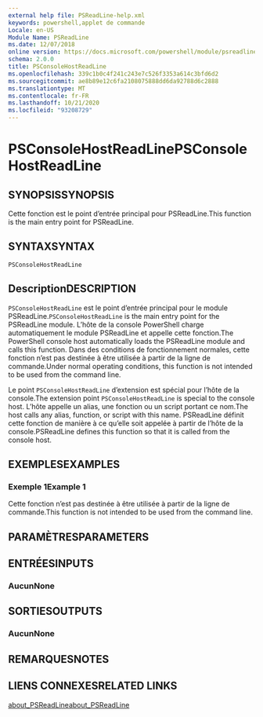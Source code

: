```yaml
---
external help file: PSReadLine-help.xml
keywords: powershell,applet de commande
Locale: en-US
Module Name: PSReadLine
ms.date: 12/07/2018
online version: https://docs.microsoft.com/powershell/module/psreadline/psconsolehostreadline?view=powershell-6&WT.mc_id=ps-gethelp
schema: 2.0.0
title: PSConsoleHostReadLine
ms.openlocfilehash: 339c1b0c4f241c243e7c526f3353a614c3bfd6d2
ms.sourcegitcommit: ae8b89e12c6fa2108075888dd6da92788d6c2888
ms.translationtype: MT
ms.contentlocale: fr-FR
ms.lasthandoff: 10/21/2020
ms.locfileid: "93208729"
---
```

# <span data-ttu-id="52549-103">PSConsoleHostReadLine</span><span class="sxs-lookup"><span data-stu-id="52549-103">PSConsoleHostReadLine</span></span>

## <span data-ttu-id="52549-104">SYNOPSIS</span><span class="sxs-lookup"><span data-stu-id="52549-104">SYNOPSIS</span></span>
<span data-ttu-id="52549-105">Cette fonction est le point d’entrée principal pour PSReadLine.</span><span class="sxs-lookup"><span data-stu-id="52549-105">This function is the main entry point for PSReadLine.</span></span>

## <span data-ttu-id="52549-106">SYNTAX</span><span class="sxs-lookup"><span data-stu-id="52549-106">SYNTAX</span></span>

```
PSConsoleHostReadLine
```

## <span data-ttu-id="52549-107">Description</span><span class="sxs-lookup"><span data-stu-id="52549-107">DESCRIPTION</span></span>

<span data-ttu-id="52549-108">`PSConsoleHostReadLine` est le point d’entrée principal pour le module PSReadLine.</span><span class="sxs-lookup"><span data-stu-id="52549-108">`PSConsoleHostReadLine` is the main entry point for the PSReadLine module.</span></span> <span data-ttu-id="52549-109">L’hôte de la console PowerShell charge automatiquement le module PSReadLine et appelle cette fonction.</span><span class="sxs-lookup"><span data-stu-id="52549-109">The PowerShell console host automatically loads the PSReadLine module and calls this function.</span></span> <span data-ttu-id="52549-110">Dans des conditions de fonctionnement normales, cette fonction n’est pas destinée à être utilisée à partir de la ligne de commande.</span><span class="sxs-lookup"><span data-stu-id="52549-110">Under normal operating conditions, this function is not intended to be used from the command line.</span></span>

<span data-ttu-id="52549-111">Le point `PSConsoleHostReadLine` d’extension est spécial pour l’hôte de la console.</span><span class="sxs-lookup"><span data-stu-id="52549-111">The extension point `PSConsoleHostReadLine` is special to the console host.</span></span> <span data-ttu-id="52549-112">L’hôte appelle un alias, une fonction ou un script portant ce nom.</span><span class="sxs-lookup"><span data-stu-id="52549-112">The host calls any alias, function, or script with this name.</span></span> <span data-ttu-id="52549-113">PSReadLine définit cette fonction de manière à ce qu’elle soit appelée à partir de l’hôte de la console.</span><span class="sxs-lookup"><span data-stu-id="52549-113">PSReadLine defines this function so that it is called from the console host.</span></span>

## <span data-ttu-id="52549-114">EXEMPLES</span><span class="sxs-lookup"><span data-stu-id="52549-114">EXAMPLES</span></span>

### <span data-ttu-id="52549-115">Exemple 1</span><span class="sxs-lookup"><span data-stu-id="52549-115">Example 1</span></span>

<span data-ttu-id="52549-116">Cette fonction n’est pas destinée à être utilisée à partir de la ligne de commande.</span><span class="sxs-lookup"><span data-stu-id="52549-116">This function is not intended to be used from the command line.</span></span>

## <span data-ttu-id="52549-117">PARAMÈTRES</span><span class="sxs-lookup"><span data-stu-id="52549-117">PARAMETERS</span></span>

## <span data-ttu-id="52549-118">ENTRÉES</span><span class="sxs-lookup"><span data-stu-id="52549-118">INPUTS</span></span>

### <span data-ttu-id="52549-119">Aucun</span><span class="sxs-lookup"><span data-stu-id="52549-119">None</span></span>

## <span data-ttu-id="52549-120">SORTIES</span><span class="sxs-lookup"><span data-stu-id="52549-120">OUTPUTS</span></span>

### <span data-ttu-id="52549-121">Aucun</span><span class="sxs-lookup"><span data-stu-id="52549-121">None</span></span>

## <span data-ttu-id="52549-122">REMARQUES</span><span class="sxs-lookup"><span data-stu-id="52549-122">NOTES</span></span>

## <span data-ttu-id="52549-123">LIENS CONNEXES</span><span class="sxs-lookup"><span data-stu-id="52549-123">RELATED LINKS</span></span>

[<span data-ttu-id="52549-124">about_PSReadLine</span><span class="sxs-lookup"><span data-stu-id="52549-124">about_PSReadLine</span></span>](./About/about_PSReadLine.md)
